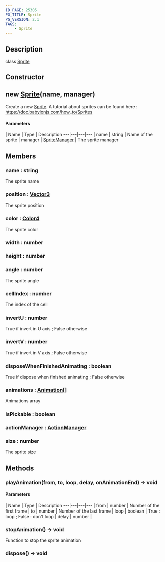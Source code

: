 ```yaml
---
ID_PAGE: 25305
PG_TITLE: Sprite
PG_VERSION: 2.1
TAGS:
    - Sprite
---
```

## Description

class [Sprite](/classes/3.0/Sprite)



## Constructor

## new [Sprite](/classes/3.0/Sprite)(name, manager)

Create a new [Sprite](/classes/3.0/Sprite).
A tutorial about sprites can be found here : https://doc.babylonjs.com/how_to/Sprites

#### Parameters
 | Name | Type | Description
---|---|---|---
 | name | string |      Name of the sprite
 | manager | [SpriteManager](/classes/3.0/SpriteManager) |      The sprite manager
## Members

### name : string

The sprite name

### position : [Vector3](/classes/3.0/Vector3)

The sprite position

### color : [Color4](/classes/3.0/Color4)

The sprite color

### width : number



### height : number



### angle : number

The sprite angle

### cellIndex : number

The index of the cell

### invertU : number

True if invert in U axis ; False otherwise

### invertV : number

True if invert in V axis ; False otherwise

### disposeWhenFinishedAnimating : boolean

True if dispose when finished animating ; False otherwise

### animations : [Animation](/classes/3.0/Animation)[]

Animations array

### isPickable : boolean



### actionManager : [ActionManager](/classes/3.0/ActionManager)



### size : number

The sprite size

## Methods

### playAnimation(from, to, loop, delay, onAnimationEnd) &rarr; void



#### Parameters
 | Name | Type | Description
---|---|---|---
 | from | number |      Number of the first frame
 | to | number |      Number of the last frame
 | loop | boolean |      True : loop ; False : don't loop
 | delay | number |  
### stopAnimation() &rarr; void

Function to stop the sprite animation
### dispose() &rarr; void


